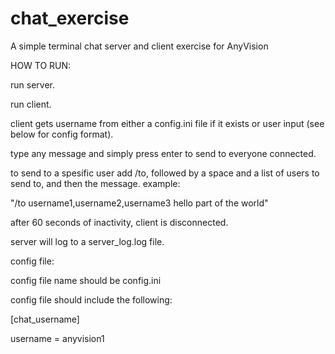 # chat_exercise
A simple terminal chat server and client exercise for AnyVision

HOW TO RUN:

run server.

run client.

client gets username from either a config.ini file if it exists or user input (see below for config format).

type any message and simply press enter to send to everyone connected.

to send to a spesific user add /to, followed by a space and a list of users to send to, and then the message. example:

"/to username1,username2,username3 hello part of the world"

after 60 seconds of inactivity, client is disconnected.

server will log to a server_log.log file.



config file:

config file name should be config.ini

config file should include the following:

[chat_username]

username = anyvision1
